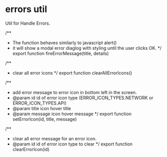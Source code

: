 # errors util
Util for Handle Errors.

 
/**
 * The function behaves similarly to javascript alert()
 * it will show a modal error diaglog with styling until the user clicks OK.
 */
export function fireErrorMessage(title, details)

/**
 * clear all error icons
 */
export function clearAllErrorIcons()

/**
 * add error message to error icon in bottom left in the screen.
 * @param id  id of error icon type (ERROR_ICON_TYPES.NETWORK or ERROR_ICON_TYPES.API)
 * @param title icon hover title
 * @param message icon hover message
 */
export function setErrorIcon(id, title, message)

/**
 * clear all error message for an error icon.
 * @param id  id of error icon type to clear
 */
export function clearErrorIcon(id)